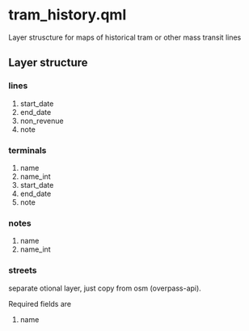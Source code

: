 # tram_history.qml

Layer struscture for maps of historical tram or other mass transit lines

## Layer structure

### lines

1. start_date
2. end_date
3. non_revenue
4. note

### terminals

1. name
2. name_int
3. start_date
4. end_date
5. note

### notes 

1. name
2. name_int

### streets

separate otional layer, just copy from osm (overpass-api). 

Required fields are

1. name
